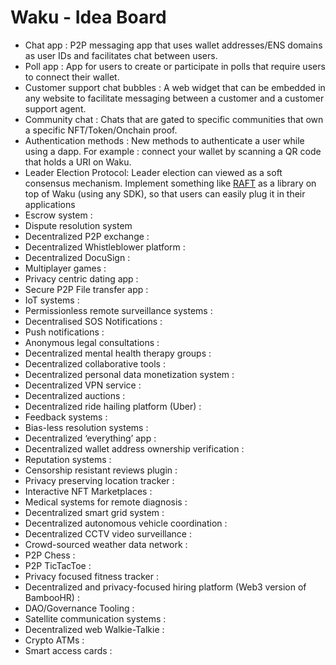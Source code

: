 # Waku - Idea Board

- Chat app : P2P messaging app that uses wallet addresses/ENS domains as user IDs and facilitates chat between users.
- Poll app : App for users to create or participate in polls that require users to connect their wallet.
- Customer support chat bubbles : A web widget that can be embedded in any website to facilitate messaging between a customer and a customer support agent.
- Community chat : Chats that are gated to specific communities that own a specific NFT/Token/Onchain proof.
- Authentication methods : New methods to authenticate a user while using a dapp. For example : connect your wallet by scanning a QR code that holds a URI on Waku.
- Leader Election Protocol: Leader election can viewed as a soft consensus mechanism. Implement something like [RAFT](https://raft.github.io/) as a library on top of Waku (using any SDK), so that users can easily plug it in their applications
- Escrow system : 
- Dispute resolution system 
- Decentralized P2P exchange :
- Decentralized Whistleblower platform :
- Decentralized DocuSign :
- Multiplayer games :
- Privacy centric dating app :
- Secure P2P File transfer app :
- IoT systems :
- Permissionless remote surveillance systems :
- Decentralised SOS Notifications :
- Push notifications :
- Anonymous legal consultations :
- Decentralized mental health therapy groups :
- Decentralized collaborative tools :
- Decentralized personal data monetization system :
- Decentralized VPN service :
- Decentralized auctions :
- Decentralized ride hailing platform (Uber) :
- Feedback systems :
- Bias-less resolution systems :
- Decentralized ‘everything’ app :
- Decentralized wallet address ownership verification :
- Reputation systems :
- Censorship resistant reviews plugin :
- Privacy preserving location tracker :
- Interactive NFT Marketplaces :
- Medical systems for remote diagnosis :
- Decentralized smart grid system :
- Decentralized autonomous vehicle coordination :
- Decentralized CCTV video surveillance :
- Crowd-sourced weather data network :
- P2P Chess :
- P2P TicTacToe :
- Privacy focused fitness tracker :
- Decentralized and privacy-focused hiring platform (Web3 version of BambooHR) :
- DAO/Governance Tooling :
- Satellite communication systems :
- Decentralized web Walkie-Talkie :
- Crypto ATMs :
- Smart access cards :

